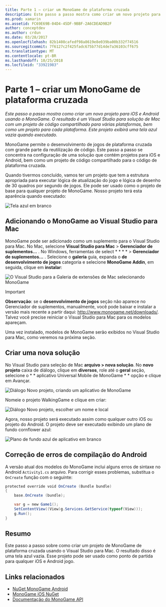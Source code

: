 ```yaml
---
title: Parte 1 – criar um MonoGame de plataforma cruzada
description: Este passo a passo mostra como criar um novo projeto para iOS e Android usando o MonoGame. O resultado é um Visual Studio para solução de Mac com um projeto de código compartilhado para várias plataformas, bem como um projeto para cada plataforma. Este projeto exibirá uma tela azul vazia quando executado.
ms.prod: xamarin
ms.assetid: FC69E69B-04D4-45DF-9BBF-2A6CDEAD9B2F
author: conceptdev
ms.author: crdun
ms.date: 03/28/2017
ms.openlocfilehash: 82b1408cafedf98a8619e8e039ba00b332f74516
ms.sourcegitcommit: 7f6127c2f425fadc675b77d14de7a36103cff675
ms.translationtype: MT
ms.contentlocale: pt-BR
ms.lasthandoff: 10/25/2018
ms.locfileid: "33921983"
---
```

# <a name="part-1--creating-a-cross-platform-monogame"></a>Parte 1 – criar um MonoGame de plataforma cruzada

_Este passo a passo mostra como criar um novo projeto para iOS e Android usando o MonoGame. O resultado é um Visual Studio para solução de Mac com um projeto de código compartilhado para várias plataformas, bem como um projeto para cada plataforma. Este projeto exibirá uma tela azul vazia quando executado._

MonoGame permite o desenvolvimento de jogos de plataforma cruzada com grande parte da reutilização de código. Este passo a passo se concentra na configuração de uma solução que contém projetos para iOS e Android, bem como um projeto de código compartilhado para o código de plataforma cruzada.

Quando tivermos concluído, vamos ter um projeto que tem a estrutura apropriada para executar lógica de atualização do jogo e lógica de desenho de 30 quadros por segundo de jogos. Ele pode ser usado como o projeto de base para qualquer projeto de MonoGame. Nosso projeto terá esta aparência quando executado:

![Tela azul em branco](part1-images/image1.png)

## <a name="adding-monogame-to-visual-studio-for-mac"></a>Adicionando o MonoGame ao Visual Studio para Mac

MonoGame pode ser adicionado como um suplemento para o Visual Studio para Mac. No Mac, selecione **Visual Studio para Mac** > **Gerenciador de suplementos...**  . No Windows, ferramentas de select * * * * > **Gerenciador de suplementos...**  . Selecione o **galeria** guia, expanda o **de desenvolvimento de jogos** categoria e selecione **MonoGame Addin**, em seguida, clique em **instalar**:

![O Visual Studio para a Galeria de extensões de Mac selecionando MonoGame](part1-images/image2.png)

> [!IMPORTANT]
> **Observação**: se o **desenvolvimento de jogos** seção não aparece no Gerenciador de suplementos, manualmente, você pode baixar e instalar a versão mais recente a partir daqui: http://www.monogame.net/downloads/. Talvez você precise reiniciar o Visual Studio para Mac para os modelos apareçam.

Uma vez instalado, modelos de MonoGame serão exibidos no Visual Studio para Mac, como veremos na próxima seção.

## <a name="creating-a-new-solution"></a>Criar uma nova solução

No Visual Studio para seleção de Mac **arquivo > nova solução**. No **novo projeto** caixa de diálogo, clique em **diversos**, role até o **geral** seção, selecione o * * aplicativo Universal Mobile de MonoGame * * opção e clique em Avançar.

![Diálogo Novo projeto, criando um aplicativo de MonoGame](part1-images/image3.png)

Nomeie o projeto WalkingGame e clique em criar:

![Diálogo Novo projeto, escolher um nome e local](part1-images/image4.png)

Agora, nosso projeto será executado assim como qualquer outro iOS ou projeto do Android. O projeto deve ser executado exibindo um plano de fundo cornflower azul:

![Plano de fundo azul de aplicativo em branco](part1-images/image5.png)

## <a name="fixing-android-compile-errors"></a>Correção de erros de compilação do Android

A versão atual dos modelos do MonoGame inclui alguns erros de sintaxe no Android `Activity1.cs` arquivo. Para corrigir esses problemas, substitua o `OnCreate` função com o seguinte:

```csharp
protected override void OnCreate (Bundle bundle)
{
    base.OnCreate (bundle);

    var g = new Game1();
    SetContentView((View)g.Services.GetService(typeof(View)));
    g.Run();
}
```

## <a name="summary"></a>Resumo

Este passo a passo sobre como criar um projeto de MonoGame de plataforma cruzada usando o Visual Studio para Mac. O resultado disso é uma tela azul vazia. Esse projeto pode ser usado como ponto de partida para qualquer iOS e Android jogo.

## <a name="related-links"></a>Links relacionados

- [NuGet MonoGame Android](https://www.nuget.org/packages/MonoGame.Framework.Android/)
- [MonoGame iOS NuGet](https://www.nuget.org/packages/MonoGame.Framework.iOS/)
- [Documentação do MonoGame API](http://www.monogame.net/documentation/?page=main)
